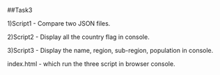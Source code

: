 ##Task3


1)Script1 - Compare two JSON files.

2)Script2 - Display all the country flag in console.

3)Script3 - Display the name, region, sub-region, population in console.


index.html - which run the three script in browser console.
